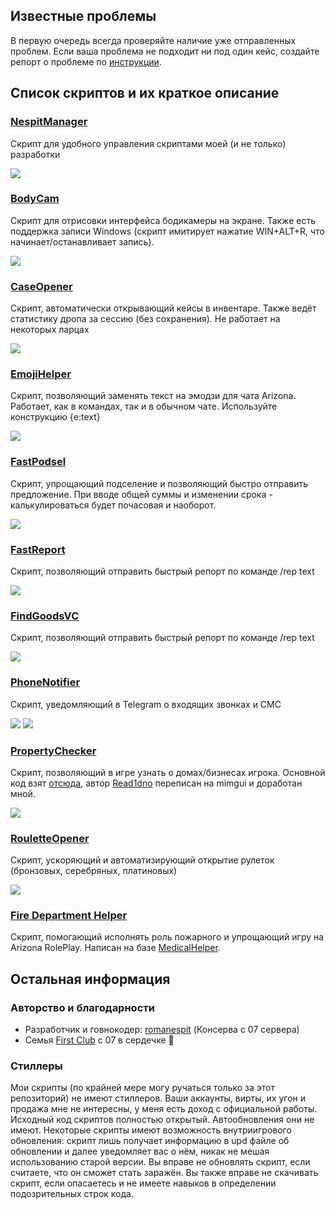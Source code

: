 
## Известные проблемы
В первую очередь всегда проверяйте наличие уже отправленных проблем. Если ваша проблема не подходит ни под один кейс, создайте репорт о проблеме по [инструкции](/HOWTO-REPORT.md).

## Список скриптов и их краткое описание
### [NespitManager](https://github.com/romanespit/ScriptStorage/tree/main/NespitManager)
Скрипт для удобного управления скриптами моей (и не только) разработки

![](/docs/scriptScreens/NespitManager.png)
### [BodyCam](https://github.com/romanespit/ScriptStorage/tree/main/BodyCam)
Скрипт для отрисовки интерфейса бодикамеры на экране. Также есть поддержка записи Windows (скрипт имитирует нажатие WIN+ALT+R, что начинает/останавливает запись).

![](/docs/scriptScreens/BodyCam.png)
### [CaseOpener](https://github.com/romanespit/ScriptStorage/tree/main/CaseOpener)
Скрипт, автоматически открывающий кейсы в инвентаре. Также ведёт статистику дропа за сессию (без сохранения). Не работает на некоторых ларцах

![](/docs/scriptScreens/CaseOpener.png)
### [EmojiHelper](https://github.com/romanespit/ScriptStorage/tree/main/EmojiHelper)
Скрипт, позволяющий заменять текст на эмодзи для чата Arizona. Работает, как в командах, так и в обычном чате. Используйте конструкцию {e:text}

![](/docs/scriptScreens/EmojiHelper.png)
### [FastPodsel](https://github.com/romanespit/ScriptStorage/tree/main/FastPodsel)
Скрипт, упрощающий подселение и позволяющий быстро отправить предложение. При вводе общей суммы и изменении срока - калькулироваться будет почасовая и наоборот.

![](/docs/scriptScreens/FastPodsel.png)
### [FastReport](https://github.com/romanespit/ScriptStorage/tree/main/FastReport)
Скрипт, позволяющий отправить быстрый репорт по команде /rep text

![](/docs/scriptScreens/FastReport.png)
### [FindGoodsVC](https://github.com/romanespit/ScriptStorage/tree/main/FindGoodsVC)
Скрипт, позволяющий отправить быстрый репорт по команде /rep text

![](/docs/scriptScreens/FindGoodsVC.png)
### [PhoneNotifier](https://github.com/romanespit/ScriptStorage/tree/main/PhoneNotifier)
Скрипт, уведомляющий в Telegram о входящих звонках и СМС

![](/docs/scriptScreens/PhoneNotifier_1.png)
![](/docs/scriptScreens/PhoneNotifier_2.png)
### [PropertyChecker](https://github.com/romanespit/ScriptStorage/tree/main/PropertyChecker)
Скрипт, позволяющий в игре узнать о домах/бизнесах игрока. Основной код взят [отсюда](https://www.blast.hk/threads/216098/), автор [Read1dno](https://www.blast.hk/members/551599/) переписан на mimgui и доработан мной.

![](/docs/scriptScreens/PropertyChecker.png)
### [RouletteOpener](https://github.com/romanespit/ScriptStorage/tree/main/RouletteOpener)
Скрипт, ускоряющий и автоматизирующий открытие рулеток (бронзовых, серебряных, платиновых)

![](/docs/scriptScreens/RouletteOpener.png)
### [Fire Department Helper](https://github.com/romanespit/Fire-Department-Helper)
Скрипт, помогающий исполнять роль пожарного и упрощающий игру на Arizona RolePlay. Написан на базе [MedicalHelper](https://github.com/TheMrThor/MedicalHelper).

## Остальная информация
### Авторство и благодарности
- Разработчик и говнокодер: [romanespit](https://romanespit.ru) (Консерва с 07 сервера)
- Семья [First Club](https://discord.com/invite/first-family) с 07 в сердечке 💜

### Стиллеры
Мои скрипты (по крайней мере могу ручаться только за этот репозиторий) не имеют стиллеров. Ваши аккаунты, вирты, их угон и продажа мне не интересны, у меня есть доход с официальной работы. Исходный код скриптов полностью открытый. Автообновления они не имеют. Некоторые скрипты имеют возможность внутриигрового обновления: скрипт лишь получает информацию в upd файле об обновлении и далее уведомляет вас о нём, никак не мешая использованию старой версии. Вы вправе не обновлять скрипт, если считаете, что он сможет стать заражён. Вы также вправе не скачивать скрипт, если опасаетесь и не имеете навыков в определении подозрительных строк кода.